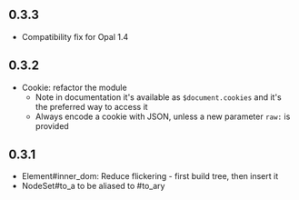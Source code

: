 ## 0.3.3
* Compatibility fix for Opal 1.4

## 0.3.2
* Cookie: refactor the module
  * Note in documentation it's available as `$document.cookies` and it's the preferred way to access it
  * Always encode a cookie with JSON, unless a new parameter `raw:` is provided

## 0.3.1
* Element#inner_dom: Reduce flickering - first build tree, then insert it
* NodeSet#to_a to be aliased to #to_ary
